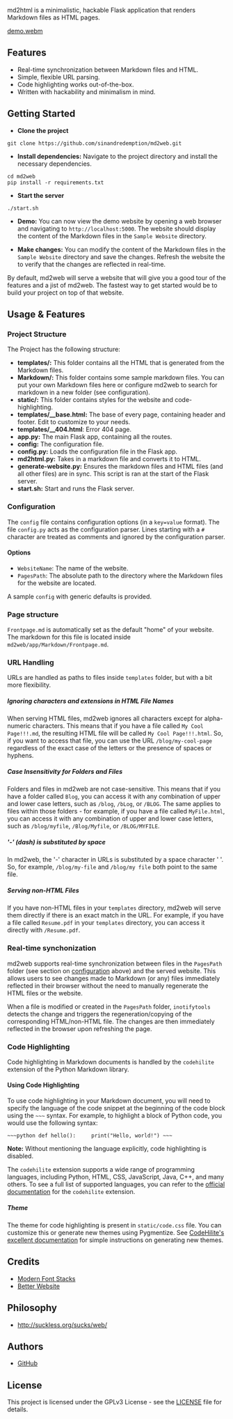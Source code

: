 md2html is a minimalistic, hackable Flask application that renders Markdown files as HTML pages.

[demo.webm](https://user-images.githubusercontent.com/47252029/233772908-5afd56f7-b16a-458d-91f7-fed017127aa4.webm)

## Features
- Real-time synchronization between Markdown files and HTML.
- Simple, flexible URL parsing.
- Code highlighting works out-of-the-box.
- Written with hackability and minimalism in mind.

## Getting Started

- **Clone the project** 
```
git clone https://github.com/sinandredemption/md2web.git
```

- **Install dependencies:** Navigate to the project directory and install the necessary dependencies. 
```
cd md2web
pip install -r requirements.txt
```

- **Start the server** 
```
./start.sh
```

- **Demo:** You can now view the demo website by opening a web browser and navigating to `http://localhost:5000`. The website should display the content of the Markdown files in the `Sample Website` directory.

- **Make changes:** You can modify the content of the Markdown files in the `Sample Website` directory and save the changes. Refresh the website the to verify that the changes are reflected in real-time.

By default, md2web will serve a website that will give you a good tour of the features and a jist of md2web. The fastest way to get started would be to build your project on top of that website.

## Usage & Features

### Project Structure
The Project has the following structure:
- **templates/:** This folder contains all the HTML that is generated from the Markdown files.
- **Markdown/:** This folder contains some sample markdown files. You can put your own Markdown files here or configure md2web to search for markdown in a new folder (see configuration).
- **static/:** This folder contains styles for the website and code-highlighting.
- **templates/__base.html:** The base of every page, containing header and footer. Edit to customize to your needs.
- **templates/__404.html**: Error 404 page.
- **app.py:** The main Flask app, containing all the routes.
- **config:** The configuration file.
- **config.py:** Loads the configuration file in the Flask app.
- **md2html.py:** Takes in a markdown file and converts it to HTML.
- **generate-website.py:** Ensures the markdown files and HTML files (and all other files) are in sync. This script is ran at the start of the Flask server.
- **start.sh:** Start and runs the Flask server.

### Configuration

The `config` file contains configuration options (in a `key=value` format). The file `config.py` acts as the configuration parser. Lines starting with a `#` character are treated as comments and ignored by the configuration parser.

#### Options
- `WebsiteName`: The name of the website.
- `PagesPath`: The absolute path to the directory where the Markdown files for the website are located.

A sample `config` with generic defaults is provided.

### Page structure
`Frontpage.md` is automatically set as the default "home" of your website. The markdown for this file is located inside `md2web/app/Markdown/Frontpage.md`.

### URL Handling
URLs are handled as paths to files inside `templates` folder, but with a bit more flexibility.

##### Ignoring characters and extensions in HTML File Names
When serving HTML files, md2web ignores all characters except for alpha-numeric characters. This means that if you have a file called `My Cool Page!!!.md`, the resulting HTML file will be called `My Cool Page!!!.html`. So, if you want to access that file, you can use the URL `/blog/my-cool-page` regardless of the exact case of the letters or the presence of spaces or hyphens.

##### Case Insensitivity for Folders and Files
Folders and files in md2web are not case-sensitive. This means that if you have a folder called `Blog`, you can access it with any combination of upper and lower case letters, such as `/blog`, `/bLog`, or `/BLOG`. The same applies to files within those folders - for example, if you have a file called `MyFile.html`, you can access it with any combination of upper and lower case letters, such as `/blog/myfile`, `/Blog/Myfile`, or `/BLOG/MYFILE`.

##### '-' (dash) is substituted by space
In md2web, the '-' character in URLs is substituted by a space character ' '. So, for example, `/blog/my-file` and `/blog/my file` both point to the same file.

##### Serving non-HTML Files
If you have non-HTML files in your `templates` directory, md2web will serve them directly if there is an exact match in the URL. For example, if you have a file called `Resume.pdf` in your `templates` directory, you can access it directly with `/Resume.pdf`.

### Real-time synchonization
md2web supports real-time synchronization between files in the `PagesPath` folder (see section on [configuration](#Configuration) above) and the served website. This allows users to see changes made to Markdown (or any) files immediately reflected in their browser without the need to manually regenerate the HTML files or the website.

When a file is modified or created in the `PagesPath` folder, `inotifytools` detects the change and triggers the regeneration/copying of the corresponding HTML/non-HTML file. The changes are then immediately reflected in the browser upon refreshing the page.

### Code Highlighting

Code highlighting in Markdown documents is handled by the `codehilite` extension of the Python Markdown library.

#### Using Code Highlighting

To use code highlighting in your Markdown document, you will need to specify the language of the code snippet at the beginning of the code block using the `~~~` syntax. For example, to highlight a block of Python code, you would use the following syntax:

`~~~python def hello():     print("Hello, world!") ~~~`

**Note:** Without mentioning the language explicitly, code highlighting is disabled.

The `codehilite` extension supports a wide range of programming languages, including Python, HTML, CSS, JavaScript, Java, C++, and many others. To see a full list of supported languages, you can refer to the [official documentation](https://python-markdown.github.io/extensions/code_hilite/) for the `codehilite` extension.

##### Theme
The theme for code highlighting is present in `static/code.css` file. You can customize this or generate new themes using Pygmentize. See [CodeHilite's excellent documentation](https://python-markdown.github.io/extensions/code_hilite/#step-2-add-css-classes) for simple instructions on generating new themes.

## Credits
- [Modern Font Stacks](https://modernfontstacks.com/)
- [Better Website](http://bettermotherfuckingwebsite.com/)

## Philosophy
- http://suckless.org/sucks/web/

## Authors
- [GitHub](https://github.com/sinandredemption)

## License
This project is licensed under the GPLv3 License - see the [LICENSE](LICENSE) file for details.
